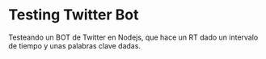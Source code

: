 # Testing Twitter Bot
Testeando un BOT de Twitter en Nodejs, que hace un RT dado un intervalo de tiempo y unas palabras clave dadas.

